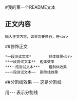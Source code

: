 #我的第一个README文本

## 正文内容
	输入正文内容，如果需要换行，用<br>

##修饰正文
	
	*一段测试文本*		斜体效果<br>
	**一段测试文本**	粗体效果
	***一段测试文本***	粗斜体效果
	~~一段测试文本~~ 	删除线效果

##分割线效果
--- 这是分割线

用\-\-\- 表示分割线
